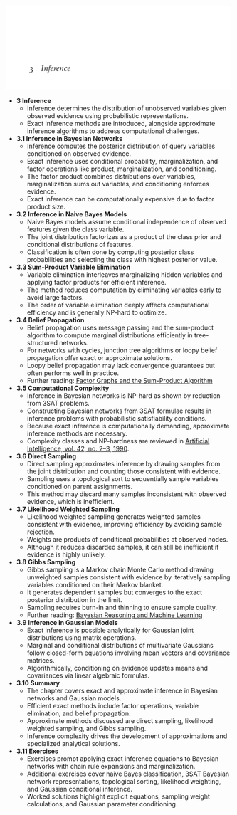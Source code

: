 ![ADFM-03-inference](ADFM-03-inference.best.png)

- **3 Inference**
  - Inference determines the distribution of unobserved variables given observed evidence using probabilistic representations.
  - Exact inference methods are introduced, alongside approximate inference algorithms to address computational challenges.
- **3.1 Inference in Bayesian Networks**
  - Inference computes the posterior distribution of query variables conditioned on observed evidence.
  - Exact inference uses conditional probability, marginalization, and factor operations like product, marginalization, and conditioning.
  - The factor product combines distributions over variables, marginalization sums out variables, and conditioning enforces evidence.
  - Exact inference can be computationally expensive due to factor product size.
- **3.2 Inference in Naive Bayes Models**
  - Naive Bayes models assume conditional independence of observed features given the class variable.
  - The joint distribution factorizes as a product of the class prior and conditional distributions of features.
  - Classification is often done by computing posterior class probabilities and selecting the class with highest posterior value.
- **3.3 Sum-Product Variable Elimination**
  - Variable elimination interleaves marginalizing hidden variables and applying factor products for efficient inference.
  - The method reduces computation by eliminating variables early to avoid large factors.
  - The order of variable elimination deeply affects computational efficiency and is generally NP-hard to optimize.
- **3.4 Belief Propagation**
  - Belief propagation uses message passing and the sum-product algorithm to compute marginal distributions efficiently in tree-structured networks.
  - For networks with cycles, junction tree algorithms or loopy belief propagation offer exact or approximate solutions.
  - Loopy belief propagation may lack convergence guarantees but often performs well in practice.
  - Further reading: [Factor Graphs and the Sum-Product Algorithm](https://ieeexplore.ieee.org/document/910572)
- **3.5 Computational Complexity**
  - Inference in Bayesian networks is NP-hard as shown by reduction from 3SAT problems.
  - Constructing Bayesian networks from 3SAT formulae results in inference problems with probabilistic satisfiability conditions.
  - Because exact inference is computationally demanding, approximate inference methods are necessary.
  - Complexity classes and NP-hardness are reviewed in [Artificial Intelligence, vol. 42, no. 2–3, 1990](https://doi.org/10.1016/0004-3702(90)90060-9).
- **3.6 Direct Sampling**
  - Direct sampling approximates inference by drawing samples from the joint distribution and counting those consistent with evidence.
  - Sampling uses a topological sort to sequentially sample variables conditioned on parent assignments.
  - This method may discard many samples inconsistent with observed evidence, which is inefficient.
- **3.7 Likelihood Weighted Sampling**
  - Likelihood weighted sampling generates weighted samples consistent with evidence, improving efficiency by avoiding sample rejection.
  - Weights are products of conditional probabilities at observed nodes.
  - Although it reduces discarded samples, it can still be inefficient if evidence is highly unlikely.
- **3.8 Gibbs Sampling**
  - Gibbs sampling is a Markov chain Monte Carlo method drawing unweighted samples consistent with evidence by iteratively sampling variables conditioned on their Markov blanket.
  - It generates dependent samples but converges to the exact posterior distribution in the limit.
  - Sampling requires burn-in and thinning to ensure sample quality.
  - Further reading: [Bayesian Reasoning and Machine Learning](http://web4.cs.ucl.ac.uk/staff/D.Barber/pmwiki/pmwiki.php)
- **3.9 Inference in Gaussian Models**
  - Exact inference is possible analytically for Gaussian joint distributions using matrix operations.
  - Marginal and conditional distributions of multivariate Gaussians follow closed-form equations involving mean vectors and covariance matrices.
  - Algorithmically, conditioning on evidence updates means and covariances via linear algebraic formulas.
- **3.10 Summary**
  - The chapter covers exact and approximate inference in Bayesian networks and Gaussian models.
  - Efficient exact methods include factor operations, variable elimination, and belief propagation.
  - Approximate methods discussed are direct sampling, likelihood weighted sampling, and Gibbs sampling.
  - Inference complexity drives the development of approximations and specialized analytical solutions.
- **3.11 Exercises**
  - Exercises prompt applying exact inference equations to Bayesian networks with chain rule expansions and marginalization.
  - Additional exercises cover naive Bayes classification, 3SAT Bayesian network representations, topological sorting, likelihood weighting, and Gaussian conditional inference.
  - Worked solutions highlight explicit equations, sampling weight calculations, and Gaussian parameter conditioning.
